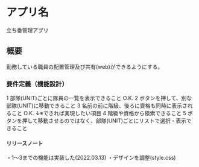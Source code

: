 # アプリ名

立ち番管理アプリ

## 概要

勤務している職員の配置管理及び共有(web)ができるようにする。

### 要件定義（機能設計）
1 部隊(UNIT)ごとに隊員の一覧を表示できること O.K.
2 ボタンを押して、別な部隊(UNIT)に移動できること
3 名前の前に階級、後ろに資格も同時に表示されること O.K.
 ↓※できれば実現したい項目
 4 階級や資格から検索できること
 5 ボタンを押して移動させるのではなく、部隊(UNIT)ごとにリストで選択・表示できること
 
#### リリースノート
・1〜3までの機能は実装した(2022.03.13)
・デザインを調整(style.css)
